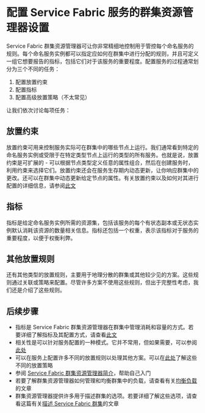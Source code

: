 <properties
   pageTitle="使用 Service Fabric 群集资源管理器配置服务 | Azure"
   description="通过指定指标、放置约束和其他放置策略来描述 Service Fabric 服务。"
   services="service-fabric"
   documentationCenter=".net"
   authors="masnider"
   manager="timlt"
   editor=""/>  


<tags
   ms.service="Service-Fabric"
   ms.devlang="dotnet"
   ms.topic="article"
   ms.tgt_pltfrm="NA"
   ms.workload="NA"
   ms.date="08/19/2016"
   wacn.date="10/24/2016"
   ms.author="masnider"/>  



# 配置 Service Fabric 服务的群集资源管理器设置
Service Fabric 群集资源管理器可让你非常精细地控制用于管控每个命名服务的规则。每个命名服务实例都可以指定应如何在群集中进行分配的规则，并且可定义一组它想要报告的指标，包括它们对于该服务的重要程度。配置服务的过程通常划分为三个不同的任务：

1. 配置放置约束
2. 配置指标
3. 配置高级放置策略（不太常见）

让我们依次讨论每项任务：

## 放置约束
放置约束可用来控制服务实际可在群集中的哪些节点上运行。我们通常看到特定的命名服务实例或受限于在特定类型节点上运行的类型的所有服务。也就是说，放置约束是可扩展的 - 可以根据节点类型定义任意的属性组合，然后在创建服务时，利用约束来选择它们。放置约束还会在服务生存期内动态更新，让你响应群集中的更改。还可以在群集中动态更新给定节点的属性。有关放置约束以及如何对其进行配置的详细信息，请参阅[此文](/documentation/articles/service-fabric-cluster-resource-manager-cluster-description/#placement-constraints-and-node-properties)

## 指标
指标是给定命名服务实例所需的资源集，包括该服务的每个有状态副本或无状态实例默认消耗该资源的数量相关信息。指标还包括一个权重，表示该指标对于服务的重要程度，以便于权衡利弊。

## 其他放置规则
还有其他类型的放置规则，主要用于地理分散的群集或其他较少见的方案。这些规则通过关联或策略来配置。尽管许多方案不使用这些规则，但出于完整性考虑，我们还是介绍了这些规则。

## 后续步骤
- 指标是 Service Fabric 群集资源管理器在群集中管理消耗和容量的方式。若要详细了解指标及其配置方式，请查看[此文](/documentation/articles/service-fabric-cluster-resource-manager-metrics/)
- 相关性是可以针对服务配置的一种模式。它并不常用，但如果需要，可以参阅[此处](/documentation/articles/service-fabric-cluster-resource-manager-advanced-placement-rules-affinity/)
- 可以在服务上配置许多不同的放置规则以处理其他方案。可以在[此处](/documentation/articles/service-fabric-cluster-resource-manager-advanced-placement-rules-placement-policies/)了解这些不同的放置策略
- 参阅 [Service Fabric 群集资源管理器简介](/documentation/articles/service-fabric-cluster-resource-manager-introduction/)，帮助自己入门
- 若要了解群集资源管理器如何管理和均衡群集中的负载，请查看有关[均衡负载](/documentation/articles/service-fabric-cluster-resource-manager-balancing/)的文章
- 群集资源管理器提供许多用于描述群集的选项。若要详细了解这些选项，请查看这篇有关[描述 Service Fabric 群集](/documentation/articles/service-fabric-cluster-resource-manager-cluster-description/)的文章

<!---HONumber=Mooncake_1017_2016-->